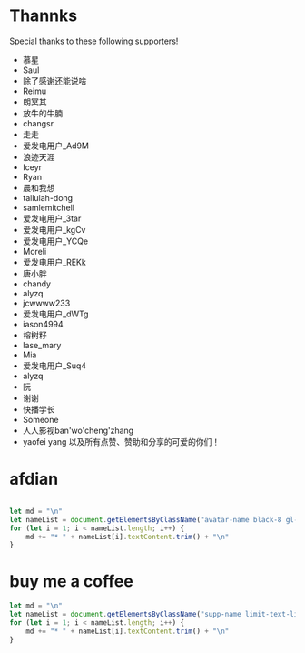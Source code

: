 # Thannks

Special thanks to these following supporters!

* 慕星
* Saul
* 除了感谢还能说啥
* Reimu
* 朗冥其
* 放牛的牛腩
* changsr
* 走走
* 爱发电用户_Ad9M
* 浪迹天涯
* Iceyr
* Ryan
* 晨和我想
* tallulah-dong
* samlemitchell
* 爱发电用户_3tar
* 爱发电用户_kgCv
* 爱发电用户_YCQe
* Moreli
* 爱发电用户_REKk
* 唐小胖
* chandy
* alyzq
* jcwwww233
* 爱发电用户_dWTg
* iason4994
* 榕树籽
* lase_mary
* Mia
* 爱发电用户_Suq4
* alyzq
* 阮
* 谢谢
* 快播学长
* Someone
* 人人影视ban'wo'cheng'zhang
* yaofei yang
以及所有点赞、赞助和分享的可爱的你们！

# afdian

```javascript

let md = "\n"
let nameList = document.getElementsByClassName("avatar-name black-8 gl-hover-text-purple flex-box flex-align-items-center text-overflow-1")
for (let i = 1; i < nameList.length; i++) {
    md += "* " + nameList[i].textContent.trim() + "\n"
}
```
# buy me a coffee
```javascript
let md = "\n"
let nameList = document.getElementsByClassName("supp-name limit-text-line limit-text-line-1 mh-22 mg-b-0 av-heavy color-0D0 xs-av-roman")
for (let i = 1; i < nameList.length; i++) {
    md += "* " + nameList[i].textContent.trim() + "\n"
}
```